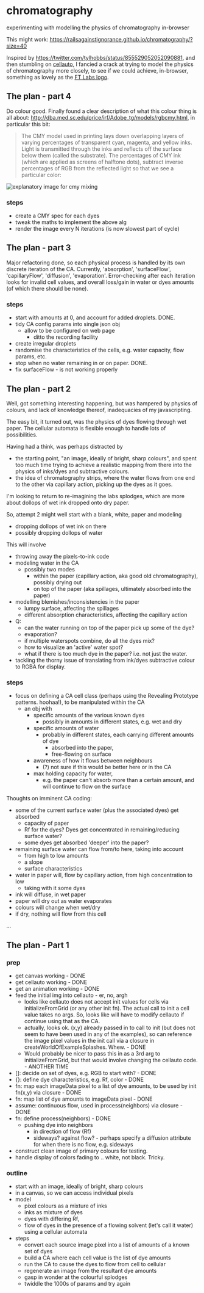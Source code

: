 # chromatography
experimenting with modelling the physics of chromatography in-browser

This might work: https://railsagainstignorance.github.io/chromatography/?size=40

Inspired by https://twitter.com/tylhobbs/status/855529052052090881, and then stumbling on [cellauto](http://sanojian.github.io/cellauto/), I fancied a crack at trying to model the physics of chromatography more closely, to see if we could achieve, in-browser, something as lovely as the [FT Labs logo](http://labs.ft.com).

## The plan - part 4

Do colour good. Finally found a clear description of what this colour thing is all about: http://dba.med.sc.edu/price/irf/Adobe_tg/models/rgbcmy.html, in particular this bit:

> The CMY model used in printing lays down overlapping layers of varying percentages of transparent cyan, magenta, and yellow inks. Light is transmitted through the inks and reflects off the surface below them (called the substrate). The percentages of CMY ink (which are applied as screens of halftone dots), subtract inverse percentages of RGB from the reflected light so that we see a particular color:

![explanatory image for cmy mixing](http://dba.med.sc.edu/price/irf/Adobe_tg/models/images/cmyk_example.JPG)

### steps

* create a CMY spec for each dyes
* tweak the maths to implement the above alg
* render the image every N iterations (is now slowest part of cycle)

## The plan - part 3

Major refactoring done, so each physical process is handled by its own discrete iteration of the CA. Currently, 'absorption', 'surfaceFlow', 'capillaryFlow', 'diffusion', 'evaporation'. Error-checking after each iteration looks for invalid cell values, and overall loss/gain in water or dyes amounts (of which there should be none).

### steps

* start with amounts at 0, and account for added droplets. DONE.
* tidy CA config params into single json obj
   * allow to be configured on web page
      * ditto the recording facility
* create irregular droplets
* randomise the characteristics of the cells, e.g. water capacity, flow params, etc.
* stop when no water remaining in or on paper. DONE.
* fix surfaceFlow - is not working properly

## The plan - part 2

Well, got something interesting happening, but was hampered by physics of colours, and lack of knowledge thereof, inadequacies of my javascripting.

The easy bit, it turned out, was the physics of dyes flowing through wet paper. The cellular automata is flexible enough to handle lots of possibilities.

Having had a think, was perhaps distracted by
* the starting point, "an image, ideally of bright, sharp colours", and spent too much time trying to achieve a realistic mapping from there into the physics of inks/dyes and subtractive colours.
* the idea of chromatography strips, where the water flows from one end to the other via capillary action, picking up the dyes as it goes.

I'm looking to return to re-imagining the labs splodges, which are more about dollops of wet ink dropped onto dry paper.

So, attempt 2 might well start with a blank, white, paper and modeling
* dropping dollops of wet ink on there
* possibly dropping dollops of water

This will involve
* throwing away the pixels-to-ink code
* modeling water in the CA
   * possibly two modes
      * within the paper (capillary action, aka good old chromatography), possibly drying out
      * on top of the paper (aka spillages, ultimately absorbed into the paper)
* modelling blemishes/inconsistencies in the paper
   * lumpy surface, affecting the spillages
   * different absorption characteristics, affecting the capillary action
*  Q:
   * can the water running on top of the paper pick up some of the dye?
   * evaporation?
   * if multiple waterspots combine, do all the dyes mix?
   * how to visualize an 'active' water spot?
   * what if there is too much dye in the paper? i.e. not just the water.
* tackling the thorny issue of translating from ink/dyes subtractive colour to RGBA for display.

### steps

* focus on defining a CA cell class (perhaps using the Revealing Prototype patterns. hoohaa!), to be manipulated within the CA
   * an obj with
      * specific amounts of the various known dyes
        * possibly in amounts in different states, e.g. wet and dry
      * specific amounts of water
        * probably in different states, each carrying different amounts of dye
           * absorbed into the paper,
           * free-flowing on surface
      * awareness of how it flows between neighbours
         * (?) not sure if this would be better here or in the CA
      * max holding capacity for water,
         * e.g. the paper can't absorb more than a certain amount, and will continue to flow on the surface

Thoughts on imminent CA coding:
- some of the current surface water (plus the associated dyes) get absorbed
   - capacity of paper
   - Rf for the dyes? Dyes get concentrated in remaining/reducing surface water?
   - some dyes get absorbed 'deeper' into the paper?
- remaining surface water can flow from/to here, taking into account
   - from high to low amounts
   - a slope
   - surface characteristics
-  water in paper will, flow by capillary action, from high concentration to low
   - taking with it some dyes
- ink will diffuse, in wet paper
- paper will dry out as water evaporates
- colours will change when wet/dry
- if dry, nothing will flow from this cell

...

## The plan - Part 1

### prep

* get canvas working - DONE
* get cellauto working - DONE
* get an animation working - DONE
* feed the initial img into cellauto - er, no, argh
   * looks like cellauto does not accept init values for cells via initializeFromGrid (or any other init fn). The actual call to init a cell value takes no args. So, looks like will have to modify cellauto if continue using that as the CA.
   * actually, looks ok. (x,y) already passed in to call to init (but does not seem to have been used in any of the examples), so can reference the image pixel values in the init call via a closure in createWorldOfExampleSplashes. Whew. - DONE
   * Would probably be nicer to pass this in as a 3rd arg to initializeFromGrid, but that would involve changing the cellauto code.  - ANOTHER TIME
* []: decide on set of dyes, e.g. RGB to start with? - DONE
* {}: define dye characteristics, e.g. Rf, color - DONE
* fn: map each imageData pixel to a list of dye amounts, to be used by init fn(x,y) via closure - DONE
* fn: map list of dye amounts to imageData pixel - DONE
* assume: continuous flow, used in process(neighbors) via closure - DONE
* fn: define process(neighbors) - DONE
   * pushing dye into neighbors
      * in direction of flow (Rf)
      * sideways? against flow? - perhaps specify a diffusion attribute for when there is no flow, e.g. sideways
* construct clean image of primary colours for testing.
* handle display of colors fading to .. white, not black. Tricky.

### outline

* start with an image, ideally of bright, sharp colours
* in a canvas, so we can access individual pixels
* model
   * pixel colours as a mixture of inks
   * inks as mixture of dyes
   * dyes with differing Rf,
   * flow of dyes in the presence of a flowing solvent (let's call it water) using a cellular automata
* steps
   * convert each source image pixel into a list of amounts of a known set of dyes
   * build a CA where each cell value is the list of dye amounts   
   * run the CA to cause the dyes to flow from cell to cellular
   * regenerate an image from the resultant dye amounts
   * gasp in wonder at the colourful splodges
   * twiddle the 1000s of params and try again
